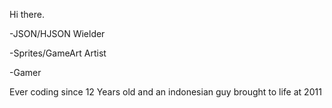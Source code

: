 Hi there.

-JSON/HJSON Wielder

-Sprites/GameArt Artist

-Gamer

Ever coding since 12 Years old and an indonesian guy brought to life at 2011
